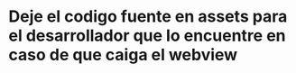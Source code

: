 # Deje el codigo fuente en assets para el desarrollador que lo encuentre en caso de que caiga el webview